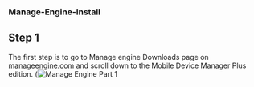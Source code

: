 ### Manage-Engine-Install

## Step 1
The first step is to go to Manage engine Downloads page on [manageengine.com](https://www.manageengine.com/products.html?pos=MEhome&loc=SecondScroll&cat=Allproducts) and scroll down to the Mobile Device Manager Plus edition. 
(![Manage Engine Part 1](https://user-images.githubusercontent.com/23139364/208325750-8c6311db-ea68-4eea-96c0-5009589e05eb.PNG)

